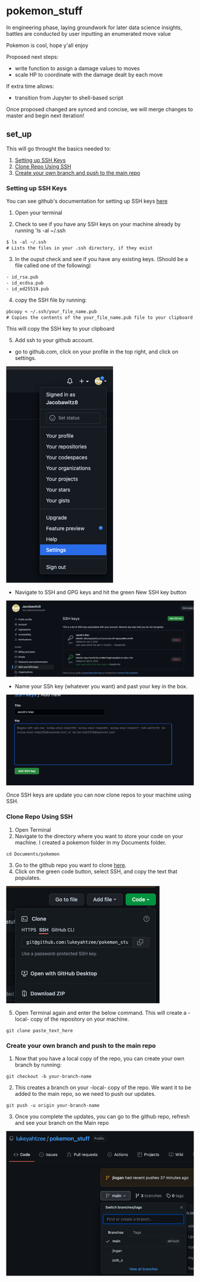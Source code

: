 # pokemon_stuff

In engineering phase, laying groundwork for later data science insights, battles are conducted by user inputting an enumerated move value

Pokemon is cool, hope y'all enjoy

Proposed next steps: 
  - write function to assign a damage values to moves 
  - scale HP to coordinate with the damage dealt by each move

If extra time allows: 
  - transition from Jupyter to shell-based script

Once proposed changed are synced and concise, we will merge changes to master and begin next iteration!

## set_up

This will go throught the basics needed to:
1. [Setting up SSH Keys](https://github.com/lukeyahtzee/pokemon_stuff/tree/main#setting-up-ssh-keys)
2. [Clone Repo Using SSH](https://github.com/lukeyahtzee/pokemon_stuff/tree/main#clone-repo-using-ssh)
3. [Create your own branch and push to the main repo](https://github.com/lukeyahtzee/pokemon_stuff/tree/main#create-your-own-branch-and-push-to-the-main-repo)

### Setting up SSH Keys

You can see github's documentation for setting up SSH keys [here](https://docs.github.com/en/authentication/connecting-to-github-with-ssh)

1. Open your terminal

2. Check to see if you have any SSH keys on your machine already by running 'ls -al ~/.ssh

```
$ ls -al ~/.ssh
# Lists the files in your .ssh directory, if they exist
```
3. In the ouput check and see if you have any existing keys. (Should be a file called one of the following)

```
- id_rsa.pub
- id_ecdsa.pub
- id_ed25519.pub
```

4. copy the SSH file by running:

```
pbcopy < ~/.ssh/your_file_name.pub
# Copies the contents of the your_file_name.pub file to your clipboard
```
This will copy the SSH key to your clipboard

5. Add ssh to your github account. 
  - go to github.com, click on your profile in the top right, and click on settings. 

  ![dropdown to settings](/imgs/settings.png)

  - Navigate to SSH and GPG keys and hit the green New SSH key button

  ![nav to  new ssh key button](/imgs/new_ssh_key.png)

  - Name your SSh key (whatever you want) and past your key in the box. 

  ![nav to add new ssh key](/imgs/add_ssh_keys.png)

Once SSH keys are update you can now clone repos to your machine using SSH. 

### Clone Repo Using SSH

1. Open Terminal
2. Navigate to the directory where you want to store your code on your machine. 
  I created a pokemon folder in my Documents folder. 
  ```
  cd Documents/pokemon
  ```
3. Go to the github repo you want to clone [here](https://github.com/lukeyahtzee/pokemon_stuff). 
4. Click on the green code button, select SSH, and copy the text that populates.

  ![copy ssh key from repo](/imgs/clone_via_ssh.png)

5. Open Terminal again and enter the below command. 
This will create a -local- copy of the repository on your machine. 
```
git clone paste_text_here
```

### Create your own branch and push to the main repo

1. Now that you have a local copy of the repo, you can create your own branch by running:
```
git checkout -b your-branch-name
```

2. This creates a branch on your -local- copy of the repo. We want it to be added to the main repo, so we need to push our updates. 

``` 
git push -u origin your-branch-name
```

3. Once you complete the updates, you can go to the github repo, refresh and see your branch on the Main repo

![see the new branch on the main repo](/imgs//see_new_branch.png)